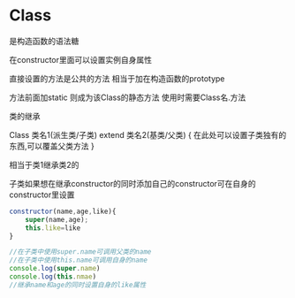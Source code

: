 # Class

是构造函数的语法糖

在constructor里面可以设置实例自身属性

直接设置的方法是公共的方法 相当于加在构造函数的prototype

方法前面加static 则成为该Class的静态方法 使用时需要Class名.方法



类的继承

Class 类名1(派生类/子类)  extend 类名2(基类/父类) { 在此处可以设置子类独有的东西,可以覆盖父类方法 }     

相当于类1继承类2的

子类如果想在继承constructor的同时添加自己的constructor可在自身的constructor里设置

```javascript
constructor(name,age,like){
    super(name,age);
    this.like=like
}

//在子类中使用super.name可调用父类的name
//在子类中使用this.name可调用自身的name
console.log(super.name) 
console.log(this.nmae)
//继承name和age的同时设置自身的like属性
```

